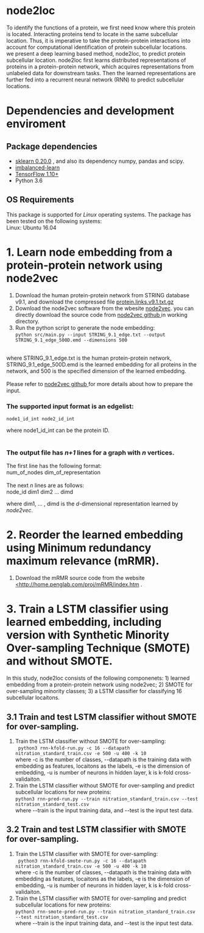 # node2loc
To identify the functions of a protein, we first need know where this protein is located. Interacting proteins tend to locate in the same subcellular location. Thus, it is imperative to take the protein-protein interactions into account for computational identification of protein subcellular locations. <br>
we present a deep learning based method, node2loc, to predict protein subcellular location. node2loc first learns distributed representations of proteins in a protein-protein network, which acquires representations from unlabeled data for downstream tasks. Then the learned representations are further fed into a recurrent neural network (RNN) to predict subcellular locations. 

# Dependencies and development enviroment

## Package dependencies
  * <a href=https://github.com/scikit-learn/scikit-learn>sklearn 0.20.0</a> , and also its dependency numpy, pandas and scipy. <br>
  * <a href=https://github.com/scikit-learn-contrib/imbalanced-learn>imbalanced-learn</a> <br>
  * <a href=https://www.tensorflow.org/> TensorFlow 1.10+ </a> <br>
  * Python 3.6 <br>
  
## OS Requirements
This package is supported for *Linux* operating systems. The package has been tested on the following systems: <br>
Linux: Ubuntu 16.04  <br>
  
# 1. Learn node embedding from a protein-protein network using node2vec
1. Download the human protein-protein network from STRING database v9.1, and download the compressed file <a href="http://string91.embl.de/newstring_cgi/show_download_page.pl?UserId=wOOpKXCrcQGf&sessionId=fcg4u2oXFFYd">protein.links.v9.1.txt.gz</a> <br>
2. Download the node2vec software from the wbesite <a href="https://snap.stanford.edu/node2vec/">node2vec</a>. you can directly download the source code from <a href="https://github.com/aditya-grover/node2vec">node2vec github </a> in working directory. <br>
3. Run the python script to generate the node embedding: <br>
```python src/main.py --input STRING_9.1_edge.txt --output STRING_9.1_edge_500D.emd --dimensions 500```
<br>
where STRING_9.1_edge.txt is the human protein-protein network, STRING_9.1_edge_500D.emd is the learned embedding for all proteins in the network, and 500 is the specified dimension of the learned embedding. <br>
<br>
Please refer to <a href="https://github.com/aditya-grover/node2vec">node2vec github </a> for more details about how to prepare the input.<br>

### The supported input format is an edgelist: <br>
	node1_id_int node2_id_int
where node1_id_int can be the protein ID. <br>
<br>
### The output file has *n+1* lines for a graph with *n* vertices.  <br>
The first line has the following format: <br>
	num_of_nodes dim_of_representation <br>
<br>
The next *n* lines are as follows: <br>
	node_id dim1 dim2 ... dimd <br>

where dim1, ... , dimd is the *d*-dimensional representation learned by *node2vec*. <br>

# 2. Reorder the learned embedding using Minimum redundancy maximum relevance (mRMR).
1. Download the mRMR source code from the website <a href="http://home.penglab.com/proj/mRMR/index.htm"><http://home.penglab.com/proj/mRMR/index.htm </a>. <br>

# 3. Train a LSTM classifier using learned embedding, including version with Synthetic Minority Over-sampling Technique (SMOTE) and without SMOTE.

In this study, node2loc consists of the following componenets: 1) learned embedding from a protein-protein network using node2vec; 2) SMOTE for over-sampling minority classes; 3) a LSTM classifier for classifying 16 subcellular locaitons. <br>

## 3.1 Train and test LSTM classifier without SMOTE for over-sampling.
1. Train the LSTM classifier without SMOTE for over-sampling:<br>
``` python3 rnn-kfold-run.py -c 16 --datapath nitration_standard_train.csv -e 500 -u 400 -k 10``` <br>
where -c is the number of classes, --datapath is the training data with embedding as features, locaitons as the labels, -e is the dimension of embedding, -u is number of neurons in hidden layer, k is k-fold cross-validaiton. <br>
2. Train the LSTM classifier without SMOTE for over-sampling and predict subcellular locations for new proteins: <br>
```python3 rnn-pred-run.py --train nitration_standard_train.csv --test nitration_standard_test.csv``` <br>
where --train is the input training data, and --test is the input test data. <br>

## 3.2 Train and test LSTM classifier with SMOTE for over-sampling.
1. Train the LSTM classifier with SMOTE for over-sampling:<br>
``` python3 rnn-kfold-smote-run.py -c 16 --datapath nitration_standard_train.csv -e 500 -u 400 -k 10``` <br>
where -c is the number of classes, --datapath is the training data with embedding as features, locaitons as the labels, -e is the dimension of embedding, -u is number of neurons in hidden layer, k is k-fold cross-validaiton. <br>
2. Train the LSTM classifier with SMOTE for over-sampling and predict subcellular locations for new proteins: <br>
```python3 rnn-smote-pred-run.py --train nitration_standard_train.csv --test nitration_standard_test.csv``` <br>
where --train is the input training data, and --test is the input test data. <br>

